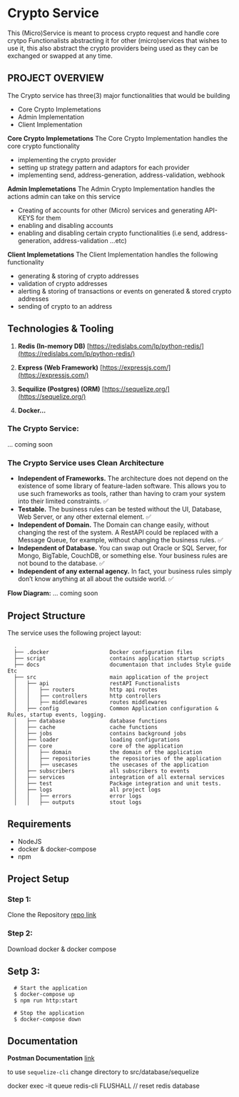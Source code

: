 # Crypto Service

This (Micro)Service is meant to process crypto request and handle core crytpo Functionalists abstracting it for other (micro)services that wishes to use it, this also abstract the crypto providers being used as they can be exchanged or swapped at any time.

## PROJECT OVERVIEW

The Crypto service has three(3) major functionalities that would be building

- Core Crypto Implemetations
- Admin Implementation
- Client Implementation

**Core Crypto Implemetations**
The Core Crypto Implementation handles the core crypto functionality

- implementing the crypto provider
- setting up strategy pattern and adaptors for each provider
- implementing send, address-generation, address-validation, webhook

**Admin Implemetations**
The Admin Crypto Implementation handles the actions admin can take on this service

- Creating of accounts for other (Micro) services and generating API-KEYS for them
- enabling and disabling accounts
- enabling and disabling certain crypto functionalities (i.e send, address-generation, address-validation ...etc)

**Client Implemetations**
The Client Implementation handles the following functionality

- generating & storing of crypto addresses
- validation of crypto addresses
- alerting & storing of transactions or events on generated & stored crypto addresses
- sending of crypto to an address


## Technologies & Tooling

1. **Redis (In-memory DB)** [https://redislabs.com/lp/python-redis/](https://redislabs.com/lp/python-redis/)

2. **Express (Web Framework)** [https://expressjs.com/](https://expressjs.com/)

3. **Sequilize (Postgres) (ORM)** [https://sequelize.org/](https://sequelize.org/)

4. **Docker...**

### The Crypto Service:

... coming soon

### **The Crypto Service uses Clean Architecture**

- **Independent of Frameworks.** The architecture does not depend on the existence of some library of feature-laden software. This allows you to use such frameworks as tools, rather than having to cram your system into their limited constraints. ✅
- **Testable.** The business rules can be tested without the UI, Database, Web Server, or any other external element. ✅
- **Independent of Domain.** The Domain can change easily, without changing the rest of the system. A RestAPI could be replaced with a Message Queue, for example, without changing the business rules. ✅
- **Independent of Database.** You can swap out Oracle or SQL Server, for Mongo, BigTable, CouchDB, or something else. Your business rules are not bound to the database. ✅
- **Independent of any external agency.** In fact, your business rules simply don’t know anything at all about the outside world. ✅

**Flow Diagram:**
... coming soon

## Project Structure

The service uses the following project layout:

      .
      ├── .docker                   Docker configuration files
      ├── script                    contains application startup scripts
      ├── docs                      documentaion that includes Style guide Etc
      ├── src                       main application of the project
      │   ├── api                   restAPI Functionalists
      │   │   ├── routers           http api routes
      │   │   ├── controllers       http controllers
      │   │   ├── middlewares       routes middlewares
      │   ├── config                Common Application configuration & Rules, startup events, logging.
      │   ├── database              database functions
      │   ├── cache                 cache functions
      │   ├── jobs                  contains background jobs
      │   ├── loader                loading configurations
      │   ├── core                  core of the application
      │   │   ├── domain            the domain of the application
      │   │   ├── repositories      the repositories of the application
      │   │   ├── usecases          the usecases of the application
      │   ├── subscribers           all subscribers to events
      │   ├── services              integration of all external services
      │   ├── test                  Package integration and unit tests.
      │   ├── logs                  all project logs
      │   │   ├── errors            error logs
      │   │   ├── outputs           stout logs

## Requirements
- NodeJS
- docker & docker-compose
- npm

## Project Setup

### Step 1:

Clone the Repository [repo link]()

### Step 2:

Download docker & docker compose

## Setp 3:

      # Start the application
      $ docker-compose up
      $ npm run http:start

      # Stop the application
      $ docker-compose down

## Documentation 

**Postman Documentation** [link](https://www.getpostman.com/collections/8477fbd24316f4ffca8d)

to use `sequelize-cli` change directory to src/database/sequelize 

docker exec -it queue redis-cli FLUSHALL  // reset redis database